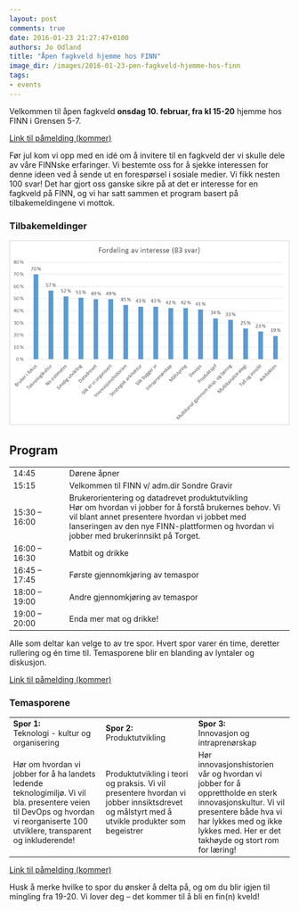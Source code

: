 ```yaml
---
layout: post
comments: true
date: 2016-01-23 21:27:47+0100
authors: Jo Odland
title: "Åpen fagkveld hjemme hos FINN"
image_dir: /images/2016-01-23-pen-fagkveld-hjemme-hos-finn
tags:
- events
---
```


Velkommen til åpen fagkveld **onsdag 10. februar, fra kl 15-20** hjemme hos FINN i Grensen 5-7.

[Link til påmelding (kommer)](http://)

Før jul kom vi opp med en idé om å invitere til en fagkveld der vi skulle dele av våre FINNske erfaringer. Vi bestemte oss for å sjekke interessen for denne ideen ved å sende ut en forespørsel i sosiale medier. Vi fikk nesten 100 svar! Det har gjort oss ganske sikre på at det er interesse for en fagkveld på FINN, og vi har satt sammen et program basert på tilbakemeldingene vi mottok.

### Tilbakemeldinger

![alt text](/images/2016-01-23-pen-fagkveld-hjemme-hos-finn/fordeling.png "Logo Title Text 1")


## Program

<table>
<tr>
<td>14:45</td>
<td>Dørene åpner</td>
</tr>
<tr>
<td>15:15</td>
<td>Velkommen til FINN v/ adm.dir Sondre Gravir</td>
</tr>
<tr>
<td>15:30 – 16:00</td>
<td>Brukerorientering og datadrevet produktutvikling<br/>
Hør om hvordan vi jobber for å forstå brukernes behov. Vi vil blant annet presentere hvordan vi jobbet med lanseringen av den nye FINN-plattformen og hvordan vi jobber med brukerinnsikt på Torget.
</td>
</tr>
<tr>
<td width="20%">16:00 – 16:30</td>
<td>Matbit og drikke</td>
</tr>
<tr>
<td width="20%">16:45 – 17:45</td>
<td>Første gjennomkjøring av temaspor</td>
</tr>
<tr>
<td width="20%">18:00 – 19:00</td>
<td>Andre gjennomkjøring av temaspor</td>
</tr>
<tr>
<td width="20%">19:00 – 20:00</td>
<td>Enda mer mat og drikke!</td>
</tr>
</table>

Alle som deltar kan velge to av tre spor. Hvert spor varer én time, deretter rullering og én time til. Temasporene blir en blanding av lyntaler og diskusjon.

[Link til påmelding (kommer)](http://)

### Temasporene
<table>
<tr>
<td width="33%"><strong>Spor 1:</strong><br/> Teknologi - kultur og organisering</td>
<td width="33%"><strong>Spor 2:</strong><br/> Produktutvikling</td>
<td><strong>Spor 3:</strong><br/> Innovasjon og intraprenørskap</td>
</tr>
<tr>
<td>Hør om hvordan vi jobber for å ha landets ledende teknologimiljø. Vi vil bla. presentere veien til DevOps og hvordan vi reorganiserte 100 utviklere, transparent og inkluderende!</td>
<td>Produktutvikling i teori og praksis. Vi vil presentere hvordan vi jobber innsiktsdrevet og målstyrt med å utvikle produkter som begeistrer</td>
<td>Hør innovasjonshistorien vår og hvordan vi jobber for å opprettholde en sterk innovasjonskultur. Vi vil presentere både hva vi har lykkes med og ikke lykkes med. Her er det takhøyde og stort rom for læring!</td>
</tr>
</table>

[Link til påmelding (kommer)](http://)

Husk å merke hvilke to spor du ønsker å delta på, og om du blir igjen til mingling fra 19-20. Vi lover deg – det kommer til å bli en fin(n) kveld!
